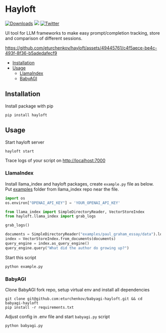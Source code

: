 # Hayloft 

[![Downloads](https://static.pepy.tech/badge/hayloft/month)](https://pepy.tech/project/hayloft)
[![](https://dcbadge.vercel.app/api/server/EKewT5cYMy?compact=true&style=flat)](https://discord.gg/EKewT5cYMy)
[![Twitter](https://img.shields.io/twitter/url/https/twitter.com/eaturchenkov.svg?style=social&label=Follow%20%40eaturchenkov)](https://twitter.com/eaturchenkov)

UI tool for LLM frameworks to make easy prompt/completion tracking, store and comparison of different sessions.

https://github.com/eturchenkov/hayloft/assets/49445761/c4f5aece-be4c-493f-8f36-b5adedafecf9

- [Installation](#installation)
- [Usage](#usage)
  - [LlamaIndex](#llamaindex)
  - [BabyAGI](#babyagi)

## Installation

Install package with pip
```
pip install hayloft
```

## Usage

Start hayloft server

```
hayloft start
```

Trace logs of your script on [http://localhost:7000](http://localhost:7000)

### LlamaIndex

Install llama_index and hayloft packages, create `example.py` file as below. Put [examples](https://github.com/jerryjliu/llama_index/tree/main/examples) folder from llama_index repo near the file.

```python
import os
os.environ["OPENAI_API_KEY"] = 'YOUR_OPENAI_API_KEY'

from llama_index import SimpleDirectoryReader, VectorStoreIndex 
from hayloft.llama_index import grab_logs

grab_logs()

documents = SimpleDirectoryReader("examples/paul_graham_essay/data").load_data()
index = VectorStoreIndex.from_documents(documents)
query_engine = index.as_query_engine()
query_engine.query("What did the author do growing up?")
```

Start this script

```
python example.py
```

### BabyAGI

Clone BabyAGI fork repo, setup virtual env and install all dependencies

```
git clone git@github.com:eturchenkov/babyagi-hayloft.git && cd babyagi-hayloft
pip install -r requirements.txt
```

Adjust config in .env file and start `babyagi.py` script

```
python babyagi.py
```
